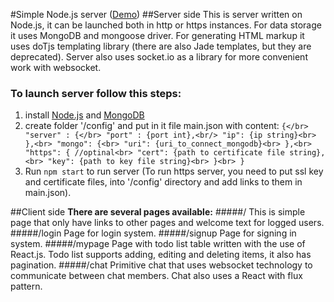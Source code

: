 #Simple Node.js server (<a target="_blank" href="https://ss-thx1138.rhcloud.com">Demo<a>)
##Server side
This is server written on Node.js, it can be launched both in http or https instances.
For data storage it uses MongoDB and mongoose driver.
For generating HTML markup it uses doTjs templating library (there are also Jade templates, but they are deprecated).
Server also uses socket.io as a library for more convenient work with websocket.
### To launch server follow this steps:
  1. install <a target="_blank" href="https://nodejs.org">Node.js<a> and <a target="_blank" href="http://docs.mongodb.org/manual">MongoDB<a>
  2. create folder '/config' and put in it file main.json with content:
    `{</br>
      "server" : {</br>
        "port" : {port int},<br/>
        "ip": {ip string}<br>
      },<br>
    "mongo": {<br>
      "uri": {uri_to_connect_mongodb}<br>
    },<br>
    "https": { //optinal<br>
      "cert": {path to certificate file string},<br>
      "key": {path to key file string}<br>
    }<br>
  }`
  3. Run `npm start` to run server (To run https server, you need to put ssl key and certificate files, into '/config' directory and add links to them in main.json).

##Client side
<b>There are several pages available:</b>
#####/
This is simple page that only have links to other pages and welcome text for logged users.
#####/login
Page for login  system.
#####/signup
Page for signing in system.
#####/mypage
Page with todo list table written with the use of React.js. Todo list supports adding, editing and deleting items, it also has pagination.
#####/chat
Primitive chat that uses websocket technology to communicate between chat members. Chat also uses a React with flux pattern.

